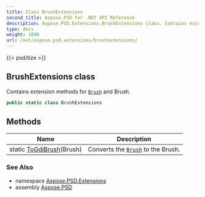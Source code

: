 ```yaml
---
title: Class BrushExtensions
second_title: Aspose.PSD for .NET API Reference
description: Aspose.PSD.Extensions.BrushExtensions class. Contains extension methods for Brush and Brush
type: docs
weight: 1040
url: /net/aspose.psd.extensions/brushextensions/
---
```

{{< psd/tize >}}
## BrushExtensions class

Contains extension methods for [`Brush`](../../aspose.psd/brush/) and Brush.

```csharp
public static class BrushExtensions
```

## Methods

| Name | Description |
| --- | --- |
| static [ToGdiBrush](../../aspose.psd.extensions/brushextensions/togdibrush/)(Brush) | Converts the [`Brush`](../../aspose.psd/brush/) to the Brush. |

### See Also

* namespace [Aspose.PSD.Extensions](../../aspose.psd.extensions/)
* assembly [Aspose.PSD](../../)


